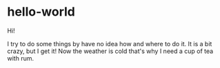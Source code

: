 # hello-world
Hi!

I try to do some things by have no idea how and where to do it. It is a bit crazy, but I get it!
Now the weather is cold that's why I need a cup of tea with rum.
